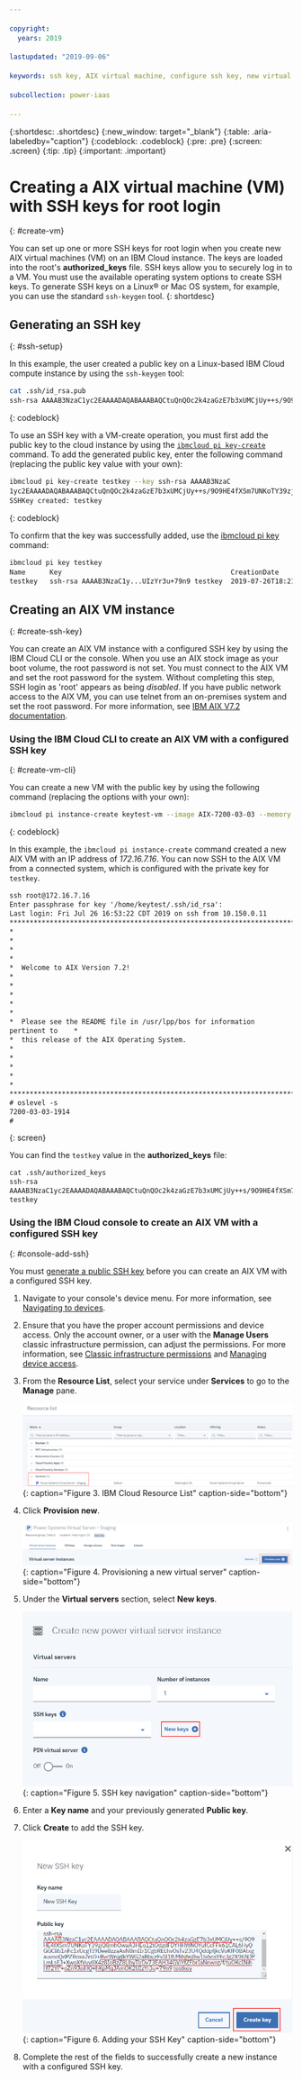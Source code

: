 ```yaml
---

copyright:
  years: 2019

lastupdated: "2019-09-06"

keywords: ssh key, AIX virtual machine, configure ssh key, new virtual server, public ssh key

subcollection: power-iaas

---
```


{:shortdesc: .shortdesc}
{:new_window: target="_blank"}
{:table: .aria-labeledby="caption"}
{:codeblock: .codeblock}
{:pre: .pre}
{:screen: .screen}
{:tip: .tip}
{:important: .important}

# Creating a AIX virtual machine (VM) with SSH keys for root login
{: #create-vm}

You can set up one or more SSH keys for root login when you create new AIX virtual machines (VM) on an IBM Cloud instance. The keys are loaded into the root's **authorized_keys** file. SSH keys allow you to securely log in to a VM. You must use the available operating system options to create SSH keys. To generate SSH keys on a Linux&reg; or Mac OS system, for example, you can use the standard `ssh-keygen` tool.
{: shortdesc}

## Generating an SSH key
{: #ssh-setup}

In this example, the user created a public key on a Linux-based IBM Cloud compute instance by using the `ssh-keygen` tool:

```bash
cat .ssh/id_rsa.pub
ssh-rsa AAAAB3NzaC1yc2EAAAADAQABAAABAQCtuQnQOc2k4zaGzE7b3xUMCjUy++s/9O9HE4fXSm7UNKoTY39zjQ8mhOwaA3HEo12tOdzdFDYHHWNOYufCcFFk61CAL6HyQGGClib1nFc1xUcgTI9Dee8zzaAsN8mIIr1CgbRELhvOsTv23U4QddpfjkcVoKfF0BAtxgauvooQdPZBoxa2rsD+BvcWnjglkYWG2aBbuzFvSl1fLMihjfej8w1lxbcsYEcJg2X96NJPLmLsEJ+XwoXfVuv0X4z8IoBzZ8UbyTlrDv73EAH34GViYfZFbrIaNnwnz/f/tuOKcINihH72YP+oZn9JeiHQ+hKpMqJAmOK2UIzYr3u+79n9 testkey
```
{: codeblock}

To use an SSH key with a VM-create operation, you must first add the public key to the cloud instance by using the [`ibmcloud pi key-create`](/docs/power-iaas-cli-plugin?topic=power-iaas-cli-plugin-power-iaas-cli-reference#ibmcloud-pi-key-create) command. To add the generated public key, enter the following command (replacing the public key value with your own):

```bash
ibmcloud pi key-create testkey --key ssh-rsa AAAAB3NzaC
1yc2EAAAADAQABAAABAQCtuQnQOc2k4zaGzE7b3xUMCjUy++s/9O9HE4fXSm7UNKoTY39zjQ8mhOwaA3HEo12tOdzdFDYHHWNOYufCcFFk61CAL6HyQGGClib1nFc1xUcgTI9Dee8zzaAsN8mIIr1CgbRELhvOsTv23U4QddpfjkcVoKfF0BAtxgauvooQdPZBoxa2rsD+BvcWnjglkYWG2aBbuzFvSl1fLMihjfej8w1lxbcsYEcJg2X96NJPLmLsEJ+XwoXfVuv0X4z8IoBzZ8UbyTlrDv73EAH34GViYfZFbrIaNnwnz/f/tuOKcINihH72YP+oZn9JeiHQ+hKpMqJAmOK2UIzYr3u+79n9 testkey
SSHKey created: testkey
```
{: codeblock}

To confirm that the key was successfully added, use the [ibmcloud pi key](/docs/power-iaas-cli-plugin?topic=power-iaas-cli-plugin-power-iaas-cli-reference#ibmcloud-pi-keys) command:

```bash
ibmcloud pi key testkey
Name      Key                                          CreationDate
testkey   ssh-rsa AAAAB3NzaC1y...UIzYr3u+79n9 testkey  2019-07-26T18:21:56.030Z
```

## Creating an AIX VM instance
{: #create-ssh-key}

You can create an AIX VM instance with a configured SSH key by using the IBM Cloud CLI or the console. When you use an AIX stock image as your boot volume, the root password is not set. You must connect to the AIX VM and set the root password for the system. Without completing this step, SSH login as 'root' appears as being _disabled_. If you have public network access to the AIX VM, you can use telnet from an on-premises system and set the root password. For more information, see [IBM AIX V7.2 documentation](https://www.ibm.com/support/knowledgecenter/en/ssw_aix_72/navigation/welcome.html).

### Using the IBM Cloud CLI to create an AIX VM with a configured SSH key
{: #create-vm-cli}

You can create a new VM with the public key by using the following command (replacing the options with your own):

```bash
ibmcloud pi instance-create keytest-vm --image AIX-7200-03-03 --memory 5 --networks "cloud.ibm.com" --processors 1 --processor-type shared --key-name testkey
```
{: codeblock}

In this example, the `ibmcloud pi instance-create` command created a new AIX VM with an IP address of _172.16.7.16_. You can now SSH to the AIX VM from a connected system, which is configured with the private key for `testkey`.

  ```shell
  ssh root@172.16.7.16
  Enter passphrase for key '/home/keytest/.ssh/id_rsa':
  Last login: Fri Jul 26 16:53:22 CDT 2019 on ssh from 10.150.0.11
  *******************************************************************************
  *                                                                             *
  *                                                                             *
  *  Welcome to AIX Version 7.2!                                                *
  *                                                                             *
  *                                                                             *
  *  Please see the README file in /usr/lpp/bos for information pertinent to    *
  *  this release of the AIX Operating System.                                  *
  *                                                                             *
  *                                                                             *
  *******************************************************************************
  # oslevel -s
  7200-03-03-1914
  #
  ```
  {: screen}

You can find the `testkey` value in the **authorized_keys** file:

```shell
cat .ssh/authorized_keys
ssh-rsa AAAAB3NzaC1yc2EAAAADAQABAAABAQCtuQnQOc2k4zaGzE7b3xUMCjUy++s/9O9HE4fXSm7UNKoTY39zjQ8mhOwaA3HEo12tOdzdFDYHHWNOYufCcFFk61CAL6HyQGGClib1nFc1xUcgTI9Dee8zzaAsN8mIIr1CgbRELhvOsTv23U4QddpfjkcVoKfF0BAtxgauvooQdPZBoxa2rsD+BvcWnjglkYWG2aBbuzFvSl1fLMihjfej8w1lxbcsYEcJg2X96NJPLmLsEJ+XwoXfVuv0X4z8IoBzZ8UbyTlrDv73EAH34GViYfZFbrIaNnwnz/f/tuOKcINihH72YP+oZn9JeiHQ+hKpMqJAmOK2UIzYr3u+79n9 testkey
```
### Using the IBM Cloud console to create an AIX VM with a configured SSH key
{: #console-add-ssh}

You must [generate a public SSH key](#ssh-setup) before you can create an AIX VM with a configured SSH key.

1. Navigate to your console's device menu. For more information, see [Navigating to devices](/docs/infrastructure/ssh-keys?topic=virtual-servers-navigating-devices).
2. Ensure that you have the proper account permissions and device access. Only the account owner, or a user with the **Manage Users** classic infrastructure permission, can adjust the permissions. For more information, see [Classic infrastructure permissions](/docs/iam?topic=iam-infrapermission#infrapermission) and [Managing device access](/docs/vsi?topic=virtual-servers-managing-device-access).

3. From the **Resource List**, select your service under **Services** to go to the **Manage** pane.

    ![IBM Cloud Resource List](./images/power-iaas-resource-list.png "IBM Cloud Resource List"){: caption="Figure 3. IBM Cloud Resource List" caption-side="bottom"}

4. Click **Provision new**.

    ![Provisioning a new virtual server](./images/power-iaas-provision-new.png "Provisioning a new virtual server"){: caption="Figure 4. Provisioning a new virtual server" caption-side="bottom"}

5. Under the **Virtual servers** section, select **New keys**.

    ![SSH key navigation](./images/console-ssh-new.png "SSH key navigation"){: caption="Figure 5. SSH key navigation" caption-side="bottom"}

6. Enter a **Key name** and your previously generated **Public key**.
7. Click **Create** to add the SSH key.

    ![Adding your SSH Key](./images/console-ssh-add.png "Adding your SSH Key"){: caption="Figure 6. Adding your SSH Key" caption-side="bottom"}

8. Complete the rest of the fields to successfully create a new instance with a configured SSH key.
